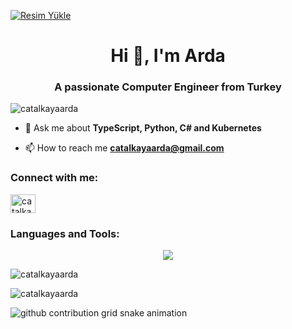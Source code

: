 <a href="https://hizliresim.com/21x14rg"><img src="https://i.hizliresim.com/21x14rg.png" alt="Resim Yükle"></a><h1 align="center">Hi 👋, I'm Arda</h1>
<h3 align="center">A passionate Computer Engineer from Turkey</h3>

<p align="left"> <img src="https://komarev.com/ghpvc/?username=catalkayaarda&label=Profile%20views&color=0e75b6&style=flat" alt="catalkayaarda" /> </p>


- 💬 Ask me about **TypeScript, Python, C# and Kubernetes**

- 📫 How to reach me **catalkayaarda@gmail.com**

<h3 align="left">Connect with me:</h3>
<p align="left">
<a href="https://linkedin.com/in/ardacatalkaya" target="blank"><img align="center" src="https://raw.githubusercontent.com/rahuldkjain/github-profile-readme-generator/master/src/images/icons/Social/linked-in-alt.svg" alt="catalkayaarda" height="30" width="40" /></a>
</p>

<h3 align="left">Languages and Tools:</h3>
<p align="center">
  <a href="https://skillicons.dev">
    <img src="https://skillicons.dev/icons?i=bash,py,redhat,linux,windows,aws,c,js" />
  </a>
</p>

<p><img align="center" src="https://github-readme-stats.vercel.app/api/top-langs?username=catalkayaarda&show_icons=true&locale=en&layout=compact" alt="catalkayaarda" /></p>

<p><img align="center" src="https://github-readme-streak-stats.herokuapp.com/?user=catalkayaarda&" alt="catalkayaarda" /></p>

<picture>
  <source media="(prefers-color-scheme: dark)" srcset="https://raw.githubusercontent.com/catalkayaarda/catalkayaarda/output/github-contribution-grid-snake-dark.svg">
  <source media="(prefers-color-scheme: light)" srcset="https://raw.githubusercontent.com/catalkayaarda/catalkayaarda/output/github-contribution-grid-snake.svg">
  <img alt="github contribution grid snake animation" src="https://raw.githubusercontent.com/catalkayaarda/catalkayaarda/output/github-contribution-grid-snake.svg">
</picture>
